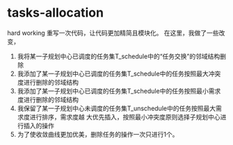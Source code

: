 # tasks-allocation
hard working
重写一次代码，让代码更加精简且模块化。
在这里，我做了一些改变，
1. 我将某一子规划中心已调度的任务集T_schedule中的“任务交换”的邻域结构删除
2. 我添加了某一子规划中心已调度的任务集T_schedule中的任务按照最大冲突度进行删除的邻域结构
3. 我添加了某一子规划中心已调度的任务集T_schedule中的任务按照最小需求度进行删除的邻域结构
4. 我保留了某一子规划中心未调度的任务集T_unschedule中的任务按照最大需求度进行排序，需求度越
   大优先插入，按照最小冲突度原则选择子规划中心进行插入的操作
5. 为了使收敛曲线更加优美，删除任务的操作一次只进行1个。

